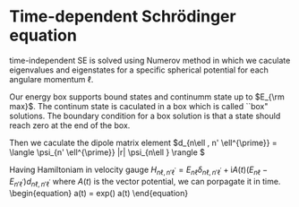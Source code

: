 # Time-dependent Schrödinger equation 
time-independent SE is solved using Numerov method in which we caculate eigenvalues and eigenstates for a specific spherical potential for each angulare momentum $\ell$.



Our energy box supports bound states and continumm state up to $E_{\rm max}$. The continum state is caculated in a box which is called ``box" solutions. The boundary condition for a box solution is that a state should reach zero at the end of the box.



Then we caculate the dipole matrix element $d_{n\ell ,  n' \ell^{\prime}} = \langle \psi_{n' \ell^{\prime}} |r| \psi_{n\ell } \rangle $


Having Hamiltoniam in velocity gauge 
$H_{n\ell ,  n' \ell^{\prime}} = E_{n\ell} \delta_{n\ell ,  n' \ell^{\prime}} + \mathrm{i} A(t) (E_{n\ell} - E_{ n' \ell^{\prime}}) d_{n\ell ,  n' \ell^{\prime}}$ where $A(t)$ is the vector potential, we can porpagate it in time.
\begin{equation}
a(t) = exp() a(t)
\end{equation}

